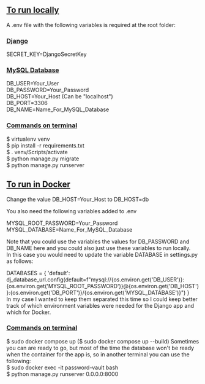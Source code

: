 ## <ins>To run locally</ins>
A .env file with the following variables is required at the root folder:

### <ins>Django</ins>
SECRET_KEY=DjangoSecretKey

### <ins>MySQL Database</ins>
DB_USER=Your_User <br>
DB_PASSWORD=Your_Password <br>
DB_HOST=Your_Host (Can be "localhost") <br>
DB_PORT=3306 <br>
DB_NAME=Name_For_MySQL_Database 



### <ins>Commands on terminal</ins>
\$ virtualenv venv <br>
\$ pip install -r requirements.txt <br>
\$ . venv/Scripts/activate <br> 
\$ python manage.py migrate <br>
\$ python manage.py runserver 



## <ins>To run in Docker</ins>
Change the value DB_HOST=Your_Host to DB_HOST=db

You also need the following variables added to .env

MYSQL_ROOT_PASSWORD=Your_Password <br>
MYSQL_DATABASE=Name_For_MySQL_Database <br>

Note that you could use the variables the values for DB_PASSWORD and DB_NAME here and you could also just use these variables to run locally.<br>
In this case you would need to update the variable DATABASE in settings.py as follows: <br>

DATABASES = {
    'default': dj_database_url.config(default=f"mysql://{os.environ.get('DB_USER')}:{os.environ.get('MYSQL_ROOT_PASSWORD')}@{os.environ.get('DB_HOST')}:{os.environ.get('DB_PORT')}/{os.environ.get('MYSQL_DATABASE')}")
} 
<br>
In my case I wanted to keep them separated this time so I could keep better track of which environment variables were needed for the Django app and which for Docker.




### <ins>Commands on terminal</ins>
\$ sudo docker compose up ($ sudo docker compose up --build)
Sometimes you can are ready to go, but most of the time the database won't be ready when the container for the app is, so in another terminal you can use the following: <br>
\$ sudo docker exec -it password-vault bash <br>
\$ python manage.py runserver 0.0.0.0:8000 <br>